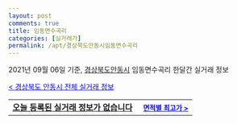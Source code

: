```yaml
---
layout: post
comments: true
title: 임동면수곡리
categories: [실거래가]
permalink: /apt/경상북도안동시임동면수곡리
---
```


2021년 09월 06일 기준, <a href="/apt/경상북도안동시">경상북도안동시</a> 임동면수곡리 한달간 실거래 정보

<a style="color: blue;" href="/apt/경상북도안동시">< 경상북도 안동시 전체 실거래 정보</a>
<!---- start ---->
<table>
  <tr>
    <td colspan="4" style="font-weight: bold;"><a href="/apt/경상북도안동시임동면수곡리{name_without_space}">오늘 등록된 실거래 정보가 없습니다</a> &nbsp;&nbsp;&nbsp; <a style="color: blue; font-size: smaller;" href="/apt/경상북도안동시임동면수곡리{name_without_space}">면적별 최고가 ></a></td>
  </tr>
    
</table>
<!---- end ---->
    